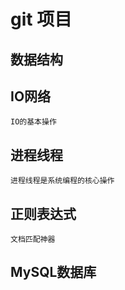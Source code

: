 # git 项目
## 数据结构
## IO网络
    IO的基本操作
## 进程线程
    进程线程是系统编程的核心操作
## 正则表达式
    文档匹配神器
## MySQL数据库
    
    